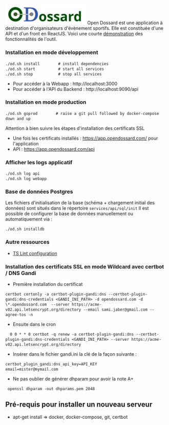 <img width="50%" height="50%" src="website/assets/images/logocolor.svg">
Open Dossard est une application à destination d'organisateurs d'évènement sportifs.
Elle est constituée d'une API et d'un front en ReactJS. Voici une courte <a href="https://www.opendossard.com/assets/appdemo.gif">démonstration</a> des fonctionnalités de l'outil.

### Installation en mode développement 

```
./od.sh install        # install dependencies
./od.sh start          # start all services
./od.sh stop           # stop all services
```

- Pour accéder à la Webapp : http://localhost:3000
- Pour accéder à l'API du Backend : http://localhost:9090/api

### Installation en mode production 

```
./od.sh goprod        # raise a git pull followed by docker-compose down and up 
```

Attention à bien suivre les étapes d'installation des certificats SSL 

- Une fois les certificats installés : https://app.opendossard.com/ pour l'application
- API : https://app.opendossard.com/api

### Afficher les logs applicatif

```
./od.sh log api
./od.sh log webapp
```

### Base de données Postgres 

Les fichiers d'initialisation de la base (schéma + chargement initial des données) sont situés dans le répertoire `services/api/sql/init`
Il est possible de configurer la base de données manuellement ou automatiquement via :
```
./od.sh installdb
```

### Autre ressources

- [TS Lint configuration](documentation/tslint.md)

### Installation des certificats SSL en mode Wildcard avec certbot / DNS Gandi
- Première installation du certificat 
```
certbot certonly -a certbot-plugin-gandi:dns --certbot-plugin-gandi:dns-credentials <GANDI_INI_PATH> -d opendossard.com -d \*.opendossard.com  --server https://acme-v02.api.letsencrypt.org/directory --email sami.jaber@gmail.com --agree-tos -n
```
- Ensuite dans le cron 
```
  0 0 * * 0 certbot -q renew -a certbot-plugin-gandi:dns --certbot-plugin-gandi:dns-credentials <GANDI_INI_PATH> --server https://acme-v02.api.letsencrypt.org/directory
```
- Insérer dans le fichier gandi.ini la clé de la façon suivante :
```
certbot_plugin_gandi:dns_api_key=API_KEY
email=mister@mymail.com
```
- Ne pas oublier de générer dhparam pour avoir la note A+
```
 openssl dhparam -out dhparams.pem 2048
```
## Pré-requis pour installer un nouveau serveur 
- apt-get install => docker, docker-compose, git, certbot  
